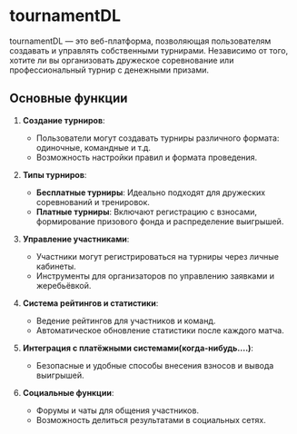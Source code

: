 # tournamentDL

tournamentDL — это веб-платформа, позволяющая пользователям создавать и управлять собственными турнирами. Независимо от того, хотите ли вы организовать дружеское соревнование или профессиональный турнир с денежными призами.

## Основные функции

1. **Создание турниров**: 
   - Пользователи могут создавать турниры различного формата: одиночные, командные и т.д.
   - Возможность настройки правил и формата проведения.

2. **Типы турниров**:
   - **Бесплатные турниры**: Идеально подходят для дружеских соревнований и тренировок.
   - **Платные турниры**: Включают регистрацию с взносами, формирование призового фонда и распределение выигрышей.

3. **Управление участниками**:
   - Участники могут регистрироваться на турниры через личные кабинеты.
   - Инструменты для организаторов по управлению заявками и жеребьёвкой.

4. **Система рейтингов и статистики**:
   - Ведение рейтингов для участников и команд.
   - Автоматическое обновление статистики после каждого матча.

5. **Интеграция с платёжными системами(когда-нибудь....)**:
   - Безопасные и удобные способы внесения взносов и вывода выигрышей.

6. **Социальные функции**:
   - Форумы и чаты для общения участников.
   - Возможность делиться результатами в социальных сетях.
